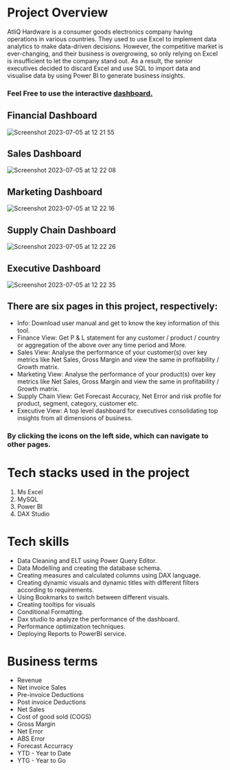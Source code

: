 # Project Overview

AtliQ Hardware is a consumer goods electronics company having operations in various countries. They used to use Excel to implement data analytics to make data-driven decisions. However, the competitive market is ever-changing, and their business is overgrowing, so only relying on Excel is insufficient to let the company stand out. As a result, the senior executives decided to discard Excel and use SQL to import data and visualise data by using Power BI to generate business insights.

### Feel Free to use the interactive [dashboard.](https://app.powerbi.com/view?r=eyJrIjoiYzNjMzc5NDYtMWRiZC00NzliLWFiZWEtZDY2ODJkZmRkNjNlIiwidCI6ImZmNzU3YjAyLTIxOGYtNGZlNi1hNjkyLTA2ZTRmMjFhNzUxYSJ9)

## Financial Dashboard
![Screenshot 2023-07-05 at 12 21 55](https://github.com/AnalystEric/Consumer_Electronics_Analysis/assets/127030648/65b24c11-ba34-4dca-8034-f57dc0c96d5b)

## Sales Dashboard
![Screenshot 2023-07-05 at 12 22 08](https://github.com/AnalystEric/Consumer_Electronics_Analysis/assets/127030648/d2c405bf-8587-4aed-a61a-7852d2dd0898)

## Marketing Dashboard
![Screenshot 2023-07-05 at 12 22 16](https://github.com/AnalystEric/Consumer_Electronics_Analysis/assets/127030648/574cd60b-2647-4db9-8fb9-424c1541d62a)

## Supply Chain Dashboard
![Screenshot 2023-07-05 at 12 22 26](https://github.com/AnalystEric/Consumer_Electronics_Analysis/assets/127030648/b4861e31-0316-410d-9b5b-3c16d494506f)

## Executive Dashboard
![Screenshot 2023-07-05 at 12 22 35](https://github.com/AnalystEric/Consumer_Electronics_Analysis/assets/127030648/93500c8b-456b-4f66-a946-be61534e74e8)




## There are six pages in this project, respectively:
* Info: Download user manual and get to know the key information of this tool.
* Finance View: Get P & L statement for any customer / product / country or aggregation of the above over any time period and More.
* Sales View: Analyse the performance of your customer(s) over key metrics like Net Sales, Gross Margin and view the same in profitability / Growth matrix.
* Marketing View: Analyse the performance of your product(s) over key metrics like Net Sales, Gross Margin and view the same in profitability / Growth matrix.
* Supply Chain View: Get Forecast Accuracy, Net Error and risk profile for product, segment, category, customer etc.
* Executive View: A top level dashboard for executives consolidating top insights from all dimensions of business.

### By clicking the icons on the left side, which can navigate to other pages.

# Tech stacks used in the project
1. Ms Excel
2. MySQL
3. Power BI
4. DAX Studio

# Tech skills
* Data Cleaning and ELT using Power Query Editor.
* Data Modelling and creating the database schema.
* Creating measures and calculated columns using DAX language.
* Creating dynamic visuals and dynamic titles with different filters according to requirements.
* Using Bookmarks to switch between different visuals.
* Creating tooltips for visuals
* Conditional Formatting.
* Dax studio to analyze the performance of the dashboard.
* Performance optimization techniques.
* Deploying Reports to PowerBI service.

# Business terms
* Revenue
* Net invoice Sales
* Pre-invoice Deductions
* Post invoice Deductions
* Net Sales
* Cost of good sold (COGS)
* Gross Margin
* Net Error
* ABS Error
* Forecast Accurracy
* YTD - Year to Date
* YTG - Year to Go

